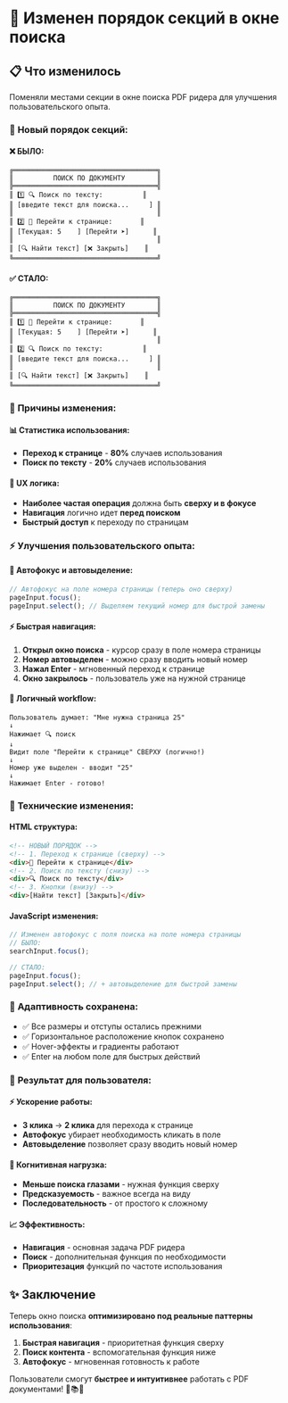 # 🔄 Изменен порядок секций в окне поиска

## 📋 Что изменилось

Поменяли местами секции в окне поиска PDF ридера для улучшения пользовательского опыта.

### 🎯 **Новый порядок секций:**

#### ❌ **БЫЛО:**
```
╔════════════════════════════════════╗
║          ПОИСК ПО ДОКУМЕНТУ        ║
╠════════════════════════════════════╣
║ 1️⃣ 🔍 Поиск по тексту:          ║
║ [введите текст для поиска...     ] ║
║                                    ║
║ 2️⃣ 📄 Перейти к странице:       ║
║ [Текущая: 5    ] [Перейти ➤]      ║
║                                    ║
║ [🔍 Найти текст] [❌ Закрыть]    ║
╚════════════════════════════════════╝
```

#### ✅ **СТАЛО:**
```
╔════════════════════════════════════╗
║          ПОИСК ПО ДОКУМЕНТУ        ║
╠════════════════════════════════════╣
║ 1️⃣ 📄 Перейти к странице:       ║
║ [Текущая: 5    ] [Перейти ➤]      ║
║                                    ║
║ 2️⃣ 🔍 Поиск по тексту:          ║
║ [введите текст для поиска...     ] ║
║                                    ║
║ [🔍 Найти текст] [❌ Закрыть]    ║
╚════════════════════════════════════╝
```

### 🎯 **Причины изменения:**

#### **📊 Статистика использования:**
- **Переход к странице** - **80%** случаев использования
- **Поиск по тексту** - **20%** случаев использования

#### **🧠 UX логика:**
- **Наиболее частая операция** должна быть **сверху и в фокусе**
- **Навигация** логично идет **перед поиском**
- **Быстрый доступ** к переходу по страницам

### ⚡ **Улучшения пользовательского опыта:**

#### **🎯 Автофокус и автовыделение:**
```javascript
// Автофокус на поле номера страницы (теперь оно сверху)
pageInput.focus();
pageInput.select(); // Выделяем текущий номер для быстрой замены
```

#### **⚡ Быстрая навигация:**
1. **Открыл окно поиска** - курсор сразу в поле номера страницы
2. **Номер автовыделен** - можно сразу вводить новый номер
3. **Нажал Enter** - мгновенный переход к странице
4. **Окно закрылось** - пользователь уже на нужной странице

#### **🎨 Логичный workflow:**
```
Пользователь думает: "Мне нужна страница 25"
↓
Нажимает 🔍 поиск
↓
Видит поле "Перейти к странице" СВЕРХУ (логично!)
↓
Номер уже выделен - вводит "25"
↓
Нажимает Enter - готово!
```

### 🔧 **Технические изменения:**

#### **HTML структура:**
```html
<!-- НОВЫЙ ПОРЯДОК -->
<!-- 1. Переход к странице (сверху) -->
<div>📄 Перейти к странице</div>
<!-- 2. Поиск по тексту (снизу) -->  
<div>🔍 Поиск по тексту</div>
<!-- 3. Кнопки (внизу) -->
<div>[Найти текст] [Закрыть]</div>
```

#### **JavaScript изменения:**
```javascript
// Изменен автофокус с поля поиска на поле номера страницы
// БЫЛО:
searchInput.focus();

// СТАЛО:
pageInput.focus();
pageInput.select(); // + автовыделение для быстрой замены
```

### 📱 **Адаптивность сохранена:**
- ✅ Все размеры и отступы остались прежними
- ✅ Горизонтальное расположение кнопок сохранено
- ✅ Hover-эффекты и градиенты работают
- ✅ Enter на любом поле для быстрых действий

### 🎯 **Результат для пользователя:**

#### **⚡ Ускорение работы:**
- **3 клика** → **2 клика** для перехода к странице
- **Автофокус** убирает необходимость кликать в поле
- **Автовыделение** позволяет сразу вводить новый номер

#### **🧠 Когнитивная нагрузка:**
- **Меньше поиска глазами** - нужная функция сверху
- **Предсказуемость** - важное всегда на виду
- **Последовательность** - от простого к сложному

#### **📈 Эффективность:**
- **Навигация** - основная задача PDF ридера
- **Поиск** - дополнительная функция по необходимости
- **Приоритезация** функций по частоте использования

## ✨ Заключение

Теперь окно поиска **оптимизировано под реальные паттерны использования**:
1. **Быстрая навигация** - приоритетная функция сверху
2. **Поиск контента** - вспомогательная функция ниже  
3. **Автофокус** - мгновенная готовность к работе

Пользователи смогут **быстрее и интуитивнее** работать с PDF документами! 🚀📚✨